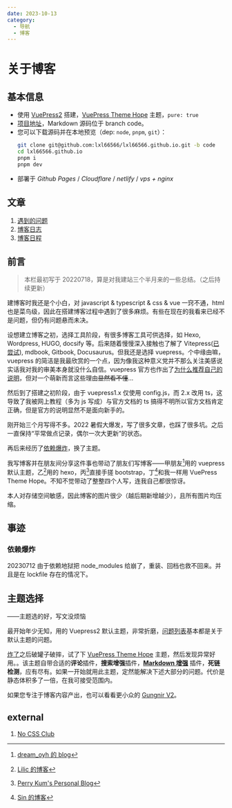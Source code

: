 ```yaml
---
date: 2023-10-13
category:
  - 导航
  - 博客
---
```


# 关于博客

## 基本信息

- 使用 [VuePress2](https://v2.vuepress.vuejs.org/zh/) 搭建，[VuePress Theme Hope](https://theme-hope.vuejs.press/zh/) 主题，`pure: true`
- [项目地址](https://github.com/lxl66566/lxl66566.github.io)，Markdown 源码位于 branch code。
- 您可以下载源码并在本地预览（dep: `node`, `pnpm`, `git`）：
  ```sh {1}
  git clone git@github.com:lxl66566/lxl66566.github.io.git -b code
  cd lxl66566.github.io
  pnpm i
  pnpm dev
  ```
- 部署于 _Github Pages_ / _Cloudflare_ / _netlify_ / _vps + nginx_

## 文章

1. [遇到的问题](./withvuepress2.md)
2. [博客日志](./log.md)
3. [博客日程](./todo.md)

## 前言

> 本栏最初写于 20220718，算是对我建站三个半月来的一些总结。（之后持续更新）

建博客时我还是个小白，对 javascript & typescript & css & vue 一窍不通，html 也是菜鸟级，因此在搭建博客过程中遇到了很多麻烦。有些在现在的我看来已经不是问题，但仍有问题悬而未决。

设想建立博客之初，选择工具阶段，有很多博客工具可供选择，如 Hexo, Wordpress, HUGO, docsify 等。后来随着慢慢深入接触也了解了 Vitepress([已尝试](#试图迁移至-vitepress)), mdbook, Gitbook, Docusaurus。但我还是选择 vuepress。个中缘由嘛，vuepress 的简洁是我最欣赏的一个点，因为像我这种意义党并不那么关注美感<span class="heimu" title="你知道的太多了">说实话我对我的审美本身就没什么自信</span>。vuepress 官方也作出了[为什么推荐自己的说明](https://v2.vuepress.vuejs.org/zh/guide/#%E4%B8%BA%E4%BB%80%E4%B9%88%E4%B8%8D%E6%98%AF)，但对一个萌新而言这些理由~~显然看不懂~~…

然后到了搭建之初阶段，由于 vuepress1.x 仅使用 config.js，而 2.x 改用 ts，这导致了我被网上教程（多为 js 写成）与官方文档的 ts 搞得不明所以<span class="heimu" title="你知道的太多了">官方文档肯定正确，但是官方的说明显然不是面向新手的</span>。

刚开始三个月写得不多。2022 暑假大爆发，写了很多文章，也踩了很多坑。之后一直保持“平常做点记录，偶尔一次大更新”的状态。

再后来经历了[依赖爆炸](#依赖爆炸)，换了主题。

我写博客并在朋友间分享这件事也带动了朋友们写博客——甲朋友[^1]用的 vuepress 默认主题，乙[^2]用的 hexo，丙[^3]直接手搓 bootstrap，丁[^4]和我一样用 VuePress Theme Hope。不知不觉带动了整整四个人写，连我自己都很惊讶。

本人对存储空间敏感，因此博客的图片很少（越后期新增越少），且所有图片均压缩。

[^1]: [dream_oyh 的 blog](https://dream-oyh.github.io/)
[^2]: [Lilic 的博客](https://lilic2233.github.io/)
[^3]: [Perry Kum's Personal Blog](https://perrykum.github.io/)
[^4]: [Sin 的博客](https://bear-sin.github.io/)

## 事迹

### 依赖爆炸

20230712 由于依赖地狱把 node_modules 给崩了，重装、回档也救不回来。并且是在 lockfile 存在的情况下。

## 主题选择

<div class="subtitle">——主题选的好，写文没烦恼</div>

最开始年少无知，用的 Vuepress2 默认主题，非常折磨，[问题列表](./withvuepress2.md)基本都是关于默认主题的问题。

[炸了](#依赖爆炸)之后破罐子破摔，试了下 [VuePress Theme Hope](https://theme-hope.vuejs.press/zh/) 主题，然后发现异常好用。。该主题自带合适的**评论**插件，**搜索增强**插件，[**Markdown 增强**](https://plugin-md-enhance.vuejs.press/zh/) 插件，**死链检测**，应有尽有。如果一开始就用此主题，定然能解决下述大部分的问题。代价是静态体积多了一倍，在我可接受范围内。

如果您专注于博客内容产出，也可以看看更小众的 [Gungnir V2](https://github.com/Renovamen/vuepress-theme-gungnir)。

## external

1. [No CSS Club](https://nocss.club/)
